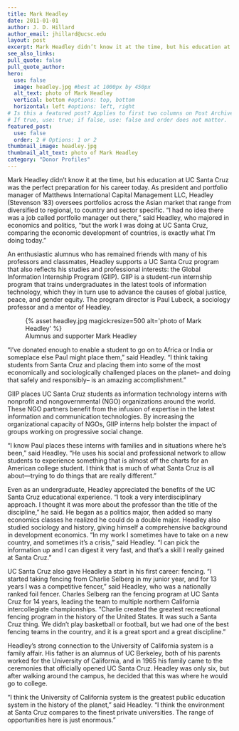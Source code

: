 ```yaml
---
title: Mark Headley
date: 2011-01-01
author: J. D. Hillard
author_email: jhillard@ucsc.edu
layout: post
excerpt: Mark Headley didn’t know it at the time, but his education at UC Santa Cruz was the perfect preparation for his career today. As president and portfolio manager of Matthews International Capital Management LLC, Headley (Stevenson ’83) oversees portfolios across the Asian market that range from diversified to regional, to country and sector specific.
see_also_links:
pull_quote: false
pull_quote_author:
hero:
  use: false
  image: headley.jpg #best at 1000px by 450px
  alt_text: photo of Mark Headley
  vertical: bottom #options: top, bottom
  horizontal: left #options: left, right
# Is this a featured post? Applies to first two columns on Post Archive Page.
# If true, use: true; if false, use: false and order does not matter.
featured_post:
  use: false
  order: 2 # Options: 1 or 2
thumbnail_image: headley.jpg
thumbnail_alt_text: photo of Mark Headley
category: "Donor Profiles"
---
```

Mark Headley didn&#8217;t know it at the time, but his education at UC Santa Cruz was the perfect preparation for his career today. As president and portfolio manager of Matthews International Capital Management LLC, Headley (Stevenson &#8217;83) oversees portfolios across the Asian market that range from diversified to regional, to country and sector specific. &#8220;I had no idea there was a job called portfolio manager out there,&#8221; said Headley, who majored in economics and politics, &#8220;but the work I was doing at UC Santa Cruz, comparing the economic development of countries, is exactly what I&#8217;m doing today.&#8221;

An enthusiastic alumnus who has remained friends with many of his professors and classmates, Headley supports a UC Santa Cruz program that also reflects his studies and professional interests: the Global Information Internship Program (GIIP). GIIP is a student-run internship program that trains undergraduates in the latest tools of information technology, which they in turn use to advance the causes of global justice, peace, and gender equity. The program director is Paul Lubeck, a sociology professor and a mentor of Headley.
<figure class="inline-image right">
{% asset headley.jpg magick:resize=500 alt='photo of Mark Headley' %}
<figcaption>Alumnus and supporter Mark Headley</figcaption></figure>

&#8220;I&#8217;ve donated enough to enable a student to go on to Africa or India or someplace else Paul might place them,&#8221; said Headley. &#8220;I think taking students from Santa Cruz and placing them into some of the most economically and sociologically challenged places on the planet&#8211; and doing that safely and responsibly&#8211; is an amazing accomplishment.&#8221;

GIIP places UC Santa Cruz students as information technology interns with nonprofit and nongovernmental (NGO) organizations around the world. These NGO partners benefit from the infusion of expertise in the latest information and communication technologies. By increasing the organizational capacity of NGOs, GIIP interns help bolster the impact of groups working on progressive social change.

&#8220;I know Paul places these interns with families and in situations where he&#8217;s been,&#8221; said Headley. &#8220;He uses his social and professional network to allow students to experience something that is almost off the charts for an American college student. I think that is much of what Santa Cruz is all about—trying to do things that are really different.&#8221;

Even as an undergraduate, Headley appreciated the benefits of the UC Santa Cruz educational experience. &#8220;I took a very interdisciplinary approach. I thought it was more about the professor than the title of the discipline,&#8221; he said. He began as a politics major, then added so many economics classes he realized he could do a double major. Headley also studied sociology and history, giving himself a comprehensive background in development economics. &#8220;In my work I sometimes have to take on a new country, and sometimes it&#8217;s a crisis,&#8221; said Headley. &#8220;I can pick the information up and I can digest it very fast, and that&#8217;s a skill I really gained at Santa Cruz.&#8221;

UC Santa Cruz also gave Headley a start in his first career: fencing. &#8220;I started taking fencing from Charlie Selberg in my junior year, and for 13 years I was a competitive fencer,&#8221; said Headley, who was a nationally ranked foil fencer. Charles Selberg ran the fencing program at UC Santa Cruz for 14 years, leading the team to multiple northern California intercollegiate championships. &#8220;Charlie created the greatest recreational fencing program in the history of the United States. It was such a Santa Cruz thing. We didn&#8217;t play basketball or football, but we had one of the best fencing teams in the country, and it is a great sport and a great discipline.&#8221;

Headley&#8217;s strong connection to the University of California system is a family affair. His father is an alumnus of UC Berkeley, both of his parents worked for the University of California, and in 1965 his family came to the ceremonies that officially opened UC Santa Cruz. Headley was only six, but after walking around the campus, he decided that this was where he would go to college.

&#8220;I think the University of California system is the greatest public education system in the history of the planet,&#8221; said Headley. &#8220;I think the environment at Santa Cruz compares to the finest private universities. The range of opportunities here is just enormous.&#8221;
